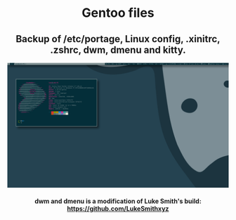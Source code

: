 <div align="center">

# Gentoo files
## Backup of /etc/portage, Linux config, .xinitrc, .zshrc, dwm, dmenu and kitty.
![Screenshot](gentoolinux.png) </br>
#### dwm and dmenu is a modification of Luke Smith's build: https://github.com/LukeSmithxyz
 
 </div>
